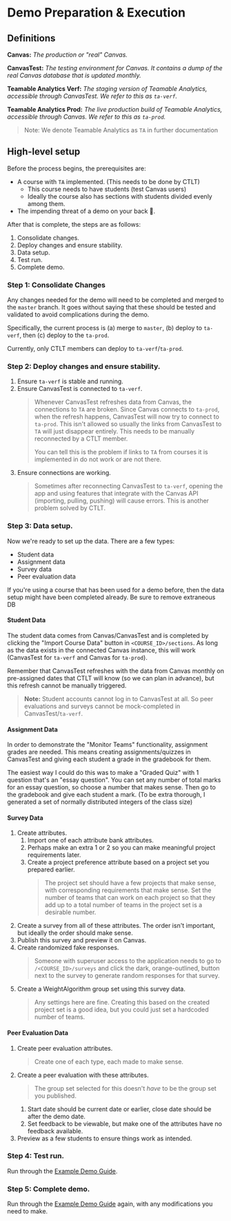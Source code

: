 # Demo Preparation & Execution

## Definitions

**Canvas:**
*The production or "real" Canvas.*

**CanvasTest:**
*The testing environment for Canvas. It contains a dump of the real Canvas database that is updated monthly.*

**Teamable Analytics Verf:**
*The staging version of Teamable Analytics, accessible through CanvasTest. We refer to this as `ta-verf`.*

**Teamable Analytics Prod:**
*The live production build of Teamable Analytics, accessible through Canvas. We refer to this as `ta-prod`.*

> Note: We denote Teamable Analytics as `TA` in further documentation

## High-level setup

Before the process begins, the prerequisites are:

- A course with `TA` implemented. (This needs to be done by CTLT)
    - This course needs to have students (test Canvas users)
    - Ideally the course also has sections with students divided evenly among them.
- The impending threat of a demo on your back 👀.

After that is complete, the steps are as follows:

1. Consolidate changes.
2. Deploy changes and ensure stability.
3. Data setup.
4. Test run.
5. Complete demo.

### Step 1: Consolidate Changes

Any changes needed for the demo will need to be completed and merged to the `master` branch. It goes without saying that
these should be tested and validated to avoid complications during the demo.

Specifically, the current process is (a) merge to `master`, (b) deploy to `ta-verf`, then (c) deploy to the `ta-prod`.

Currently, only CTLT members can deploy to `ta-verf`/`ta-prod`.

### Step 2: Deploy changes and ensure stability.

1. Ensure `ta-verf` is stable and running.
2. Ensure CanvasTest is connected to `ta-verf`.
   > Whenever CanvasTest refreshes data from Canvas, the connections to `TA` are broken. Since Canvas connects to 
   > `ta-prod`, when the refresh happens, CanvasTest will now try to connect to `ta-prod`. This isn't allowed so 
   > usually the links from CanvasTest to `TA` will just disappear entirely. This needs to be manually reconnected by 
   > a CTLT member.
   >
   > You can tell this is the problem if links to `TA` from courses it is implemented in do not work or are not there.
3. Ensure connections are working.
   > Sometimes after reconnecting CanvasTest to `ta-verf`, opening the app and using features that integrate with the
   > Canvas API (importing, pulling, pushing) will cause errors. This is another problem solved by CTLT.

### Step 3: Data setup.

Now we're ready to set up the data. There are a few types:

- Student data
- Assignment data
- Survey data
- Peer evaluation data

If you're using a course that has been used for a demo before, then the data setup might have been completed already.
Be sure to remove extraneous DB 

#### Student Data

The student data comes from Canvas/CanvasTest and is completed by clicking the "Import Course Data" button in
`<COURSE_ID>/sections`. As long as the data exists in the connected Canvas instance, this will work
(CanvasTest for `ta-verf` and Canvas for `ta-prod`).

Remember that CanvasTest refreshes with the data from Canvas monthly on pre-assigned dates that CTLT will know (so we
can plan in advance), but this refresh cannot be manually triggered.

> **Note:** Student accounts cannot log in to CanvasTest at all. So peer evaluations and surveys cannot be mock-completed in
> CanvasTest/`ta-verf`.

#### Assignment Data

In order to demonstrate the "Monitor Teams" functionality, assignment grades are needed. This means creating
assignments/quizzes in CanvasTest and giving each student a grade in the gradebook for them.

The easiest way I could do this was to make a "Graded Quiz" with 1 question that's an "essay question". You can set any
number of total marks for an essay question, so choose a number that makes sense. Then go to the gradebook and give each
student a mark. (To be extra thorough, I generated a set of normally distributed integers of the class size)

#### Survey Data

1. Create attributes.
    1. Import one of each attribute bank attributes.
    2. Perhaps make an extra 1 or 2 so you can make meaningful project requirements later.
    3. Create a project preference attribute based on a project set you prepared earlier.
       > The project set should have a few projects that make sense, with corresponding requirements that make sense. Set the number of teams that can work on each project so that they add up to a total number of teams in the project set is a desirable number.
2. Create a survey from all of these attributes. The order isn't important, but ideally the order should make sense.
3. Publish this survey and preview it on Canvas.
4. Create randomized fake responses.
   > Someone with superuser access to the application needs to go to `/<COURSE_ID>/surveys` and click the dark,
   > orange-outlined, button next to the survey to generate random responses for that survey.
5. Create a WeightAlgorithm group set using this survey data.
   > Any settings here are fine. Creating this based on the created project set is a good idea, but you could just set
   > a hardcoded number of teams.

#### Peer Evaluation Data

1. Create peer evaluation attributes.
   > Create one of each type, each made to make sense.
2. Create a peer evaluation with these attributes.
   > The group set selected for this doesn't *have* to be the group set you published.
    1. Start date should be current date or earlier, close date should be after the demo date.
    2. Set feedback to be viewable, but make one of the attributes have no feedback available.
3. Preview as a few students to ensure things work as intended.

### Step 4: Test run.

Run through the [Example Demo Guide](exmaple-demo-steps.md).

### Step 5: Complete demo.

Run through the [Example Demo Guide](exmaple-demo-steps.md) again, with any modifications you need to make.
